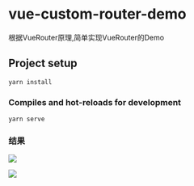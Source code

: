 # vue-custom-router-demo
根据VueRouter原理,简单实现VueRouter的Demo
## Project setup
```
yarn install
```

### Compiles and hot-reloads for development
```
yarn serve
```

### 结果
![](img/https://github.com/JerckyLY/VueCustomRouterDemo/blob/master/images/1.png)

![](img/https://github.com/JerckyLY/VueCustomRouterDemo/blob/master/images/2.png)
